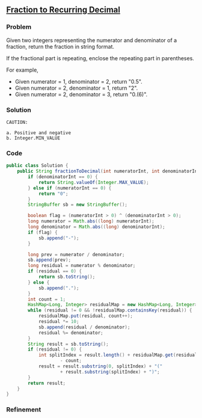 ## [Fraction to Recurring Decimal](https://leetcode.com/problems/fraction-to-recurring-decimal/)

### Problem

Given two integers representing the numerator and denominator of a fraction, return the fraction in string format.

If the fractional part is repeating, enclose the repeating part in parentheses.

For example,

- Given numerator = 1, denominator = 2, return "0.5".
- Given numerator = 2, denominator = 1, return "2".
- Given numerator = 2, denominator = 3, return "0.(6)".


### Solution

```
CAUTION:

a. Positive and negative
b. Integer.MIN_VALUE
```

### Code

``` Java
public class Solution {
	public String fractionToDecimal(int numeratorInt, int denominatorInt) {
		if (denominatorInt == 0) {
			return String.valueOf(Integer.MAX_VALUE);
		} else if (numeratorInt == 0) {
			return "0";
		}
		StringBuffer sb = new StringBuffer();

		boolean flag = (numeratorInt > 0) ^ (denominatorInt > 0);
		long numerator = Math.abs((long) numeratorInt);
		long denominator = Math.abs((long) denominatorInt);
		if (flag) {
			sb.append("-");
		}

		long prev = numerator / denominator;
		sb.append(prev);
		long residual = numerator % denominator;
		if (residual == 0) {
			return sb.toString();
		} else {
			sb.append(".");
		}
		int count = 1;
		HashMap<Long, Integer> residualMap = new HashMap<Long, Integer>();
		while (residual != 0 && !residualMap.containsKey(residual)) {
			residualMap.put(residual, count++);
			residual *= 10;
			sb.append(residual / denominator);
			residual %= denominator;
		}
		String result = sb.toString();
		if (residual != 0) {
			int splitIndex = result.length() + residualMap.get(residual)
					- count;
			result = result.substring(0, splitIndex) + "("
					+ result.substring(splitIndex) + ")";
		}
		return result;
	}
}
```

### Refinement
